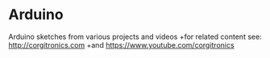 # Arduino
Arduino sketches from various projects and videos
 +for related content see:  http://corgitronics.com
 +and https://www.youtube.com/corgitronics
